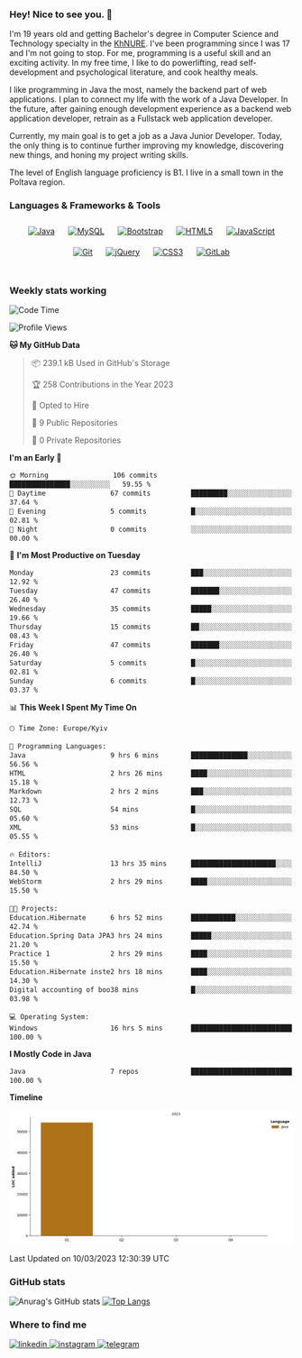 ### Hey! Nice to see you. 👋

I'm 19 years old and getting Bachelor's degree in Computer Science and Technology
specialty in the [KhNURE][1]. I've been programming since I was 17 and I'm not going
to stop. For me, programming is a useful skill and an exciting activity. In my free
time, I like to do powerlifting, read self-development and psychological literature,
and cook healthy meals.

I like programming in Java the most, namely the backend part of web applications.
I plan to connect my life with the work of a Java Developer. In the future, after 
gaining enough development experience as a backend web application developer, 
retrain as a Fullstack web application developer. 

Currently, my main goal is to get a job as a Java Junior Developer. 
Today, the only thing is to continue further improving my knowledge, discovering 
new things, and honing my project writing skills.

The level of English language proficiency is B1. I live in a small town in the
Poltava region.

### Languages & Frameworks & Tools

<div align="center">  
<a href="https://www.java.com/" target="_blank"><img style="margin: 10px" src="https://profilinator.rishav.dev/skills-assets/java-original-wordmark.svg" alt="Java" height="25" /></a>
<a href="https://www.mysql.com/" target="_blank"><img style="margin: 10px" src="https://profilinator.rishav.dev/skills-assets/mysql-original-wordmark.svg" alt="MySQL" height="25" /></a>
<a href="https://getbootstrap.com/docs/3.4/javascript/" target="_blank"><img style="margin: 10px" src="https://profilinator.rishav.dev/skills-assets/bootstrap-plain.svg" alt="Bootstrap" height="25" /></a>  
<a href="https://en.wikipedia.org/wiki/HTML5" target="_blank"><img style="margin: 10px" src="https://profilinator.rishav.dev/skills-assets/html5-original-wordmark.svg" alt="HTML5" height="25" /></a>  
<a href="https://www.javascript.com/" target="_blank"><img style="margin: 10px" src="https://profilinator.rishav.dev/skills-assets/javascript-original.svg" alt="JavaScript" height="25" /></a>  
<a href="https://github.com/" target="_blank"><img style="margin: 10px" src="https://profilinator.rishav.dev/skills-assets/git-scm-icon.svg" alt="Git" height="25" /></a>  
<a href="https://jquery.com/" target="_blank"><img style="margin: 10px" src="https://profilinator.rishav.dev/skills-assets/jquery.png" alt="jQuery" height="25" /></a>  
<a href="https://www.w3schools.com/css/" target="_blank"><img style="margin: 10px" src="https://profilinator.rishav.dev/skills-assets/css3-original-wordmark.svg" alt="CSS3" height="25" /></a>  
<a href="https://about.gitlab.com/" target="_blank"><img style="margin: 10px" src="https://profilinator.rishav.dev/skills-assets/gitlab.svg" alt="GitLab" height="25" /></a>  
</div>  

<br/>  

### Weekly stats working 

<!--START_SECTION:waka-->
![Code Time](http://img.shields.io/badge/Code%20Time-53%20hrs%2052%20mins-blue)

![Profile Views](http://img.shields.io/badge/Profile%20Views-25-blue)

**🐱 My GitHub Data** 

> 📦 239.1 kB Used in GitHub's Storage 
 > 
> 🏆 258 Contributions in the Year 2023
 > 
> 💼 Opted to Hire
 > 
> 📜 9 Public Repositories 
 > 
> 🔑 0 Private Repositories 
 > 
**I'm an Early 🐤** 

```text
🌞 Morning                106 commits         ███████████████░░░░░░░░░░   59.55 % 
🌆 Daytime                67 commits          █████████░░░░░░░░░░░░░░░░   37.64 % 
🌃 Evening                5 commits           █░░░░░░░░░░░░░░░░░░░░░░░░   02.81 % 
🌙 Night                  0 commits           ░░░░░░░░░░░░░░░░░░░░░░░░░   00.00 % 
```
📅 **I'm Most Productive on Tuesday** 

```text
Monday                   23 commits          ███░░░░░░░░░░░░░░░░░░░░░░   12.92 % 
Tuesday                  47 commits          ███████░░░░░░░░░░░░░░░░░░   26.40 % 
Wednesday                35 commits          █████░░░░░░░░░░░░░░░░░░░░   19.66 % 
Thursday                 15 commits          ██░░░░░░░░░░░░░░░░░░░░░░░   08.43 % 
Friday                   47 commits          ███████░░░░░░░░░░░░░░░░░░   26.40 % 
Saturday                 5 commits           █░░░░░░░░░░░░░░░░░░░░░░░░   02.81 % 
Sunday                   6 commits           █░░░░░░░░░░░░░░░░░░░░░░░░   03.37 % 
```


📊 **This Week I Spent My Time On** 

```text
🕑︎ Time Zone: Europe/Kyiv

💬 Programming Languages: 
Java                     9 hrs 6 mins        ██████████████░░░░░░░░░░░   56.56 % 
HTML                     2 hrs 26 mins       ████░░░░░░░░░░░░░░░░░░░░░   15.18 % 
Markdown                 2 hrs 2 mins        ███░░░░░░░░░░░░░░░░░░░░░░   12.73 % 
SQL                      54 mins             █░░░░░░░░░░░░░░░░░░░░░░░░   05.60 % 
XML                      53 mins             █░░░░░░░░░░░░░░░░░░░░░░░░   05.55 % 

🔥 Editors: 
IntelliJ                 13 hrs 35 mins      █████████████████████░░░░   84.50 % 
WebStorm                 2 hrs 29 mins       ████░░░░░░░░░░░░░░░░░░░░░   15.50 % 

🐱‍💻 Projects: 
Education.Hibernate      6 hrs 52 mins       ███████████░░░░░░░░░░░░░░   42.74 % 
Education.Spring Data JPA3 hrs 24 mins       █████░░░░░░░░░░░░░░░░░░░░   21.20 % 
Practice 1               2 hrs 29 mins       ████░░░░░░░░░░░░░░░░░░░░░   15.50 % 
Education.Hibernate inste2 hrs 18 mins       ████░░░░░░░░░░░░░░░░░░░░░   14.30 % 
Digital accounting of boo38 mins             █░░░░░░░░░░░░░░░░░░░░░░░░   03.98 % 

💻 Operating System: 
Windows                  16 hrs 5 mins       █████████████████████████   100.00 % 
```

**I Mostly Code in Java** 

```text
Java                     7 repos             █████████████████████████   100.00 % 
```



**Timeline**

![Lines of Code chart](https://raw.githubusercontent.com/StasonMendelso/StasonMendelso/main/assets/bar_graph.png)


 Last Updated on 10/03/2023 12:30:39 UTC
<!--END_SECTION:waka-->

### GitHub stats
![Anurag's GitHub stats](https://github-readme-stats-sigma-five.vercel.app/api?username=stasonMendelso&show_icons=true&theme=transparent)
[![Top Langs](https://github-readme-stats-sigma-five.vercel.app/api/top-langs/?username=stasonMendelso)](https://github.com/stasonMendelso/github-readme-stats)
### Where to find me

<div align="start">
<a href="https://linkedin.com/in/stanislav-hlova-0b2a00265/" target="_blank">
<img src=https://img.shields.io/badge/linkedin-%231E77B5.svg?&style=for-the-badge&logo=linkedin&logoColor=white alt=linkedin style="margin-bottom: 5px;" />
</a>
<a href="https://instagram.com/stasonMendelson" target="_blank">
<img src=https://img.shields.io/badge/instagram-%23000000.svg?&style=for-the-badge&logo=instagram&logoColor=white alt=instagram style="margin-bottom: 5px;" />
</a> 
<a href="https://t.me/Stason_Mendelson" target="_blank">
<img src=https://img.shields.io/badge/telegram-%231E77B5.svg?&style=for-the-badge&logo=telegram&logoColor=white alt=telegram style="margin-bottom: 5px;" />
</a>  
</div>  

[1]:[https://nure.ua/en/]

